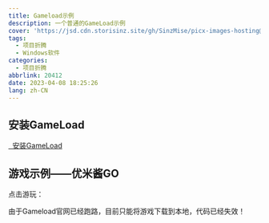 ```yaml
---
title: Gameload示例
description: 一个普通的GameLoad示例
cover: 'https://jsd.cdn.storisinz.site/gh/SinzMise/picx-images-hosting@master/6624169a523e7.ic3h96k1t.webp'
tags:
  - 项目折腾
  - Windows软件
categories: 
  - 项目折腾
abbrlink: 20412
date: 2023-04-08 18:25:26
lang: zh-CN
---
```

## 安装GameLoad

<a href="https://files.blog.sinzmise.top/unity3d/gameload.exe" class="css-button post-button-gameload"><i class="fa-solid fa-arrows-rotate"></i>&nbsp;&nbsp;安装GameLoad</a>


## 游戏示例——优米酱GO

点击游玩：

由于Gameload官网已经跑路，目前只能将游戏下载到本地，代码已经失效！
